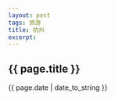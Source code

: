 ```yaml
---
layout: post
tags: 旅游
title: 杭州
excerpt: 
---
```


## {{ page.title }}




<p>{{ page.date | date_to_string }}</p>